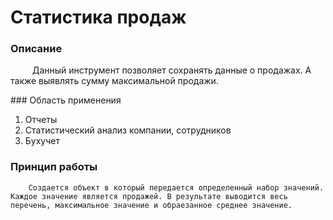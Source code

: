 # Статистика продаж
### Описание
<p style="text-indent: 35px;">
Данный инструмент позволяет сохранять данные о продажах. А также выявлять сумму максимальной продажи.
</p>
### Область применения
<ol>
<li>Отчеты</li>
<li>Статистический анализ компании, сотрудников</li>
<li>Бухучет</li>
</ol>

### Принцип работы
<p>

```
    Создается объект в который передается определенный набор значений. Каждое значение является продажей. В результате выводится весь перечень, максимальное значение и обраезанное среднее значение.
```
</p>